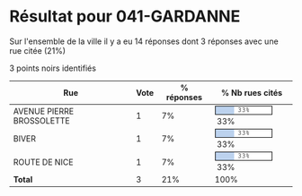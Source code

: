 # Résultat pour 041-GARDANNE

Sur l'ensemble de la ville il y a eu 14 réponses dont 3 réponses avec une rue citée (21%)

3 points noirs identifiés

| Rue | Vote | % réponses | % Nb rues cités|
|-----|------|------------|----------------|
| AVENUE PIERRE BROSSOLETTE | 1 | 7% | <img src="../../img/bar_33.gif" />&nbsp;33%|
| BIVER | 1 | 7% | <img src="../../img/bar_33.gif" />&nbsp;33%|
| ROUTE DE NICE | 1 | 7% | <img src="../../img/bar_33.gif" />&nbsp;33%|
| **Total** | 3 | 21% | 100%|
